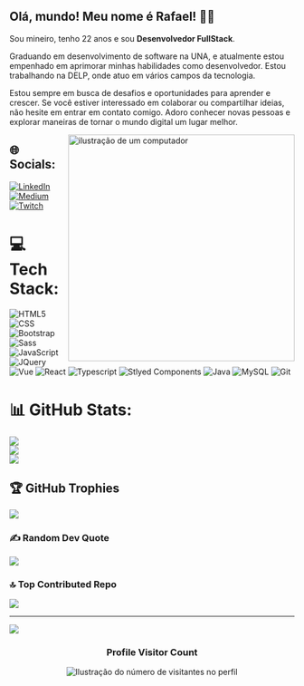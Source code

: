## Olá, mundo! Meu nome é <strong>Rafael</strong>! 🗿🍷
<p align="left"> 
  Sou mineiro, tenho 22 anos e sou <strong>Desenvolvedor FullStack</strong>.

Graduando em desenvolvimento de software na UNA, e atualmente estou empenhado em aprimorar minhas habilidades como desenvolvedor. Estou trabalhando na DELP, onde atuo em vários campos da tecnologia.

Estou sempre em busca de desafios e oportunidades para aprender e crescer. Se você estiver interessado em colaborar ou compartilhar ideias, não hesite em entrar em contato comigo. Adoro conhecer novas pessoas e explorar maneiras de tornar o mundo digital um lugar melhor.
</p>

<img src="https://raw.githubusercontent.com/MicaelliMedeiros/micaellimedeiros/master/image/computer-illustration.png" alt="ilustração de um computador" min-width="400px" max-width="400px" width="400px" align="right">

## 🌐 Socials:
[![LinkedIn](https://img.shields.io/badge/LinkedIn-%230077B5.svg?logo=linkedin&logoColor=white)](https://www.linkedin.com/in/rafael-ramalho-rosa-58601518a/) [![Medium](https://img.shields.io/badge/Medium-12100E?logo=medium&logoColor=white)](https://medium.com/@raffael.ramalho) [![Twitch](https://img.shields.io/badge/Twitch-%239146FF.svg?logo=Twitch&logoColor=white)](https://twitch.tv/okaszz) 

# 💻 Tech Stack:
![HTML5](https://img.shields.io/badge/HTML5-E34F26?style=for-the-badge&logo=html5&logoColor=white)
![CSS](https://img.shields.io/badge/CSS3-1572B6?style=for-the-badge&logo=css3&logoColor=white)
![Bootstrap](https://img.shields.io/badge/Bootstrap-563D7C?style=for-the-badge&logo=bootstrap&logoColor=white)
![Sass](https://img.shields.io/badge/Sass-CC6699?style=for-the-badge&logo=sass&logoColor=white)
![JavaScript](https://img.shields.io/badge/JavaScript-F7DF1E?style=for-the-badge&logo=javascript&logoColor=black)
![JQuery](https://img.shields.io/badge/jQuery-0769AD?style=for-the-badge&logo=jquery&logoColor=white)
![Vue](https://img.shields.io/badge/Vue.js-35495E?style=for-the-badge&logo=vue.js&logoColor=4FC08D)
![React](https://img.shields.io/badge/React-20232A?style=for-the-badge&logo=react&logoColor=61DAFB)
![Typescript](https://img.shields.io/badge/TypeScript-007ACC?style=for-the-badge&logo=typescript&logoColor=white)
![Stlyed Components](https://img.shields.io/badge/styled--components-DB7093?style=for-the-badge&logo=styled-components&logoColor=white)
![Java](https://img.shields.io/badge/Java-ED8B00?style=for-the-badge&logo=java&logoColor=white)
![MySQL](https://img.shields.io/badge/MySQL-00000F?style=for-the-badge&logo=mysql&logoColor=white)
![Git](https://img.shields.io/badge/Git-E34F26?style=for-the-badge&logo=git&logoColor=white)

# 📊 GitHub Stats:
![](https://github-readme-stats.vercel.app/api?username=raffaelramalho&theme=solarized-dark&hide_border=false&include_all_commits=true&count_private=false)<br/>
![](https://github-readme-streak-stats.herokuapp.com/?user=raffaelramalho&theme=solarized-dark&hide_border=false)<br/>
![](https://github-readme-stats.vercel.app/api/top-langs/?username=raffaelramalho&theme=solarized-dark&hide_border=false&include_all_commits=true&count_private=false&layout=compact)

## 🏆 GitHub Trophies
![](https://github-profile-trophy.vercel.app/?username=raffaelramalho&theme=radical&no-frame=false&no-bg=false&margin-w=4)

### ✍️ Random Dev Quote
![](https://quotes-github-readme.vercel.app/api?type=horizontal&theme=radical)

### 🔝 Top Contributed Repo
![](https://github-contributor-stats.vercel.app/api?username=raffaelramalho&limit=5&theme=dark&combine_all_yearly_contributions=true)

---
[![](https://visitcount.itsvg.in/api?id=raffaelramalho&icon=1&color=7)](https://visitcount.itsvg.in)
<div align="center">
  <h3><b>Profile Visitor Count</b></h3>
</div>
<p align="center">
  <img
    src="https://profile-counter.glitch.me/raffaelramalho/count.svg"
    alt="Ilustração do número de visitantes no perfil"
  />
</p>
